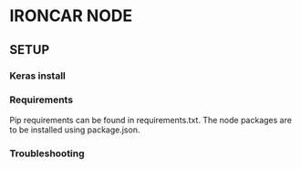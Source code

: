 # IRONCAR NODE

## SETUP

### Keras install 

### Requirements
Pip requirements can be found in requirements.txt.
The node packages are to be installed using package.json.


### Troubleshooting

